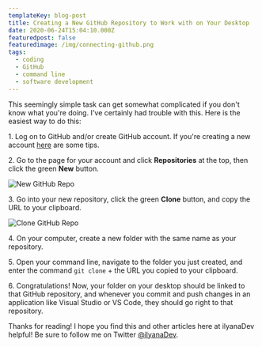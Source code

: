 ```yaml
---
templateKey: blog-post
title: Creating a New GitHub Repository to Work with on Your Desktop
date: 2020-06-24T15:04:10.000Z
featuredpost: false
featuredimage: /img/connecting-github.png
tags:
  - coding
  - GitHub
  - command line
  - software development
---
```


This seemingly simple task can get somewhat complicated if you don't know what you're doing. I've certainly had trouble with this. Here is the easiest way to do this:

1\. Log on to GitHub and/or create GitHub account. If you're creating a new account [here](https://ilyana.dev/blog/2020-06-06-setting-up-a-github-account/) are some tips.

2\. Go to the page for your account and click **Repositories** at the top, then click the green **New** button.

![New GitHub Repo](/img/github-repositories-new.png "New GitHub Repo")

3\. Go into your new repository, click the green **Clone** button, and copy the URL to your clipboard.

![Clone GitHub Repo](/img/github-clone-repository.png "Clone GitHub Repo")

4\. On your computer, create a new folder with the same name as your repository.

5\. Open your command line, navigate to the folder you just created, and enter the command `git clone` + the URL you copied to your clipboard.

6\. Congratulations! Now, your folder on your desktop should be linked to that GitHub repository, and whenever you commit and push changes in an application like Visual Studio or VS Code, they should go right to that repository.

Thanks for reading! I hope you find this and other articles here at ilyanaDev helpful! Be sure to follow me on Twitter [@ilyanaDev](https://twitter.com/ilyanaDev).

